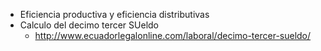- Eficiencia productiva y eficiencia distributivas
- Calculo del decimo tercer SUeldo
	- http://www.ecuadorlegalonline.com/laboral/decimo-tercer-sueldo/
